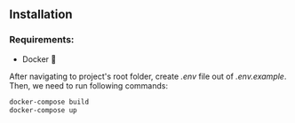 ## Installation

### Requirements:
- Docker 🐳

After navigating to project's root folder, create <i>.env</i> file out of <i>.env.example</i>.
<br>
Then, we need to run following commands:

```bash
docker-compose build
docker-compose up
```
